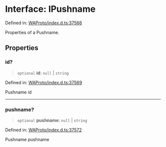 # Interface: IPushname

Defined in: [WAProto/index.d.ts:37566](https://github.com/Fokusdotid/Baileys/blob/db1d3e5f41e9eede5877460f9adbb0224021575c/WAProto/index.d.ts#L37566)

Properties of a Pushname.

## Properties

### id?

> `optional` **id**: `null` \| `string`

Defined in: [WAProto/index.d.ts:37569](https://github.com/Fokusdotid/Baileys/blob/db1d3e5f41e9eede5877460f9adbb0224021575c/WAProto/index.d.ts#L37569)

Pushname id

***

### pushname?

> `optional` **pushname**: `null` \| `string`

Defined in: [WAProto/index.d.ts:37572](https://github.com/Fokusdotid/Baileys/blob/db1d3e5f41e9eede5877460f9adbb0224021575c/WAProto/index.d.ts#L37572)

Pushname pushname
